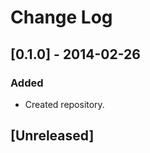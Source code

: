 # Change Log

<!-- 
All changes to this project are documented in this file. This project adheres to [Semantic Versioning](http://semver.org/). 
-->

## [0.1.0] - 2014-02-26
### Added
- Created repository.


## [Unreleased]
